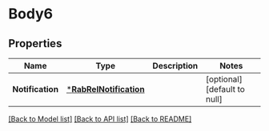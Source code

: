 # Body6

## Properties
Name | Type | Description | Notes
------------ | ------------- | ------------- | -------------
**Notification** | [***RabRelNotification**](RabRelNotification.md) |  | [optional] [default to null]

[[Back to Model list]](../README.md#documentation-for-models) [[Back to API list]](../README.md#documentation-for-api-endpoints) [[Back to README]](../README.md)


